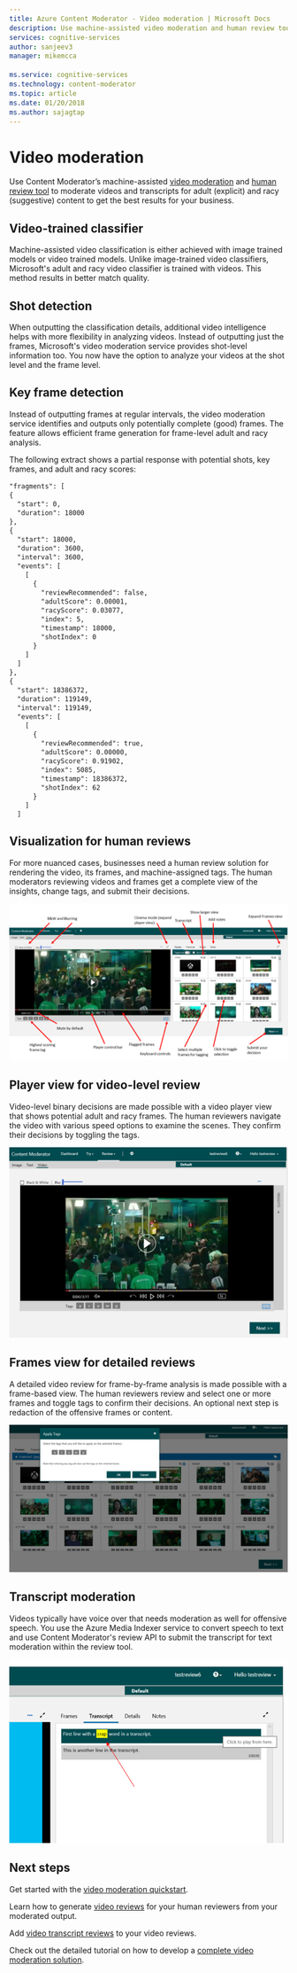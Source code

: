 ```yaml
---
title: Azure Content Moderator - Video moderation | Microsoft Docs
description: Use machine-assisted video moderation and human review tools to moderate inappropriate content
services: cognitive-services
author: sanjeev3
manager: mikemcca

ms.service: cognitive-services
ms.technology: content-moderator
ms.topic: article
ms.date: 01/20/2018
ms.author: sajagtap
---
```


# Video moderation

Use Content Moderator’s machine-assisted [video moderation](video-moderation-api.md) and [human review tool](Review-Tool-User-Guide/human-in-the-loop.md) to moderate videos and transcripts for adult (explicit) and racy (suggestive) content to get the best results for your business.

## Video-trained classifier

Machine-assisted video classification is either achieved with image trained models or video trained models. Unlike image-trained video classifiers, Microsoft's adult and racy video classifier is trained with videos. This method results in better match quality.

## Shot detection

When outputting the classification details, additional video intelligence helps with more flexibility in analyzing videos. Instead of outputting just the frames, Microsoft's video moderation service provides shot-level information too. You now have the option to analyze your videos at the shot level and the frame level.
 
## Key frame detection

Instead of outputting frames at regular intervals, the video moderation service identifies and outputs only potentially complete (good) frames. The feature allows efficient frame generation for frame-level adult and racy analysis.

The following extract shows a partial response with potential shots, key frames, and adult and racy scores:

    "fragments": [
    {
      "start": 0,
      "duration": 18000
    },
    {
      "start": 18000,
      "duration": 3600,
      "interval": 3600,
      "events": [
        [
          {
            "reviewRecommended": false,
            "adultScore": 0.00001,
            "racyScore": 0.03077,
            "index": 5,
            "timestamp": 18000,
            "shotIndex": 0
          }
        ]
      ]
    },
    {
      "start": 18386372,
      "duration": 119149,
      "interval": 119149,
      "events": [
        [
          {
            "reviewRecommended": true,
            "adultScore": 0.00000,
            "racyScore": 0.91902,
            "index": 5085,
            "timestamp": 18386372,
            "shotIndex": 62
          }
        ]
      ]


## Visualization for human reviews

For more nuanced cases, businesses need a human review solution for rendering the video, its frames, and machine-assigned tags. The human moderators reviewing videos and frames get a complete view of the insights, change tags, and submit their decisions.

![video review tool default view](images/video-review-default-view.png)

## Player view for video-level review

Video-level binary decisions are made possible with a video player view that shows potential adult and racy frames. The human reviewers navigate the video with various speed options to examine the scenes. They confirm their decisions by toggling the tags.

![video review tool player view](images/video-review-player-view.PNG)

## Frames view for detailed reviews

A detailed video review for frame-by-frame analysis is made possible with a frame-based view. The human reviewers review and select one or more frames and toggle tags to confirm their decisions. An optional next step is redaction of the offensive frames or content.

![video review tool frames view](images/video-review-frames-view-apply-tags.PNG)

## Transcript moderation

Videos typically have voice over that needs moderation as well for offensive speech. You use the Azure Media Indexer service to convert speech to text and use Content Moderator's review API to submit the transcript for text moderation within the review tool.

![video review tool transcript view](images/video-review-transcript-view.png)

## Next steps

Get started with the [video moderation quickstart](video-moderation-api.md). 

Learn how to generate [video reviews](video-reviews-quickstart-dotnet.md) for your human reviewers from your moderated output.

Add [video transcript reviews](video-transcript-reviews-quickstart-dotnet.md) to your video reviews.

Check out the detailed tutorial on how to develop a [complete video moderation solution](video-transcript-moderation-review-tutorial-dotnet.md). 
